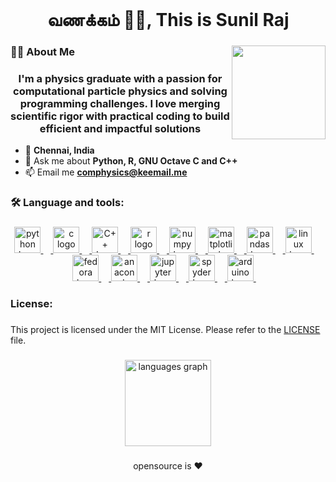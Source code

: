 <br clear="both">

<h1 align="center">வணக்கம் 🙏🏽, This is Sunil Raj</h1>

###

<img align="right" height="150" src="https://upload.wikimedia.org/wikipedia/commons/thumb/1/1f/Feynmann_Diagram_Gluon_Radiation.svg/1920px-Feynmann_Diagram_Gluon_Radiation.svg.png"  />

###

<h3 align="left">👩‍💻  About Me</h3>

###

<h3 align="center">I'm a physics graduate with a passion for computational particle physics and solving programming challenges. I love merging scientific rigor with practical coding to build efficient and impactful solutions</h3>

- 📌 **Chennai, India**
- 💬 Ask me about **Python, R, GNU Octave C and C++**
- 📫 Email me **comphysics@keemail.me**

###

<h3 align="left">🛠 Language and tools:</h3>

###

<div align="center">
  <a href="https://www.python.org/" target="_blank" rel="noreferrer">
  <img src="https://cdn.jsdelivr.net/gh/devicons/devicon/icons/python/python-original.svg" height="42" alt="python logo"  />
  <img width="12" /> </a>
  <a href="http://www.open-std.org/jtc1/sc22/wg14/" target="_blank" rel="noreferrer">
  <img src="https://cdn.jsdelivr.net/gh/devicons/devicon/icons/c/c-original.svg" height="42" alt="c logo"  />
  <img width="12" /> </a>
  <a href="https://isocpp.org/" target="_blank" rel="noreferrer">
  <img src="https://cdn.jsdelivr.net/gh/devicons/devicon/icons/cplusplus/cplusplus-original.svg" height="42" alt="C++ Icon"  />
  <img width="12" /> </a>
  <a href="https://www.r-project.org/" target="_blank" rel="noreferrer">
  <img src="https://cdn.jsdelivr.net/gh/devicons/devicon/icons/r/r-original.svg" height="42" alt="r logo"  />
  <img width="12" /> </a>
  <a href="https://numpy.org/" target="_blank" rel="noreferrer">
  <img src="https://cdn.jsdelivr.net/gh/devicons/devicon/icons/numpy/numpy-original.svg" height="42" alt="numpy logo"  />
  <img width="12" /> </a>
 <a href="https://matplotlib.org/" target="_blank" rel="noreferrer">
  <img src="https://matplotlib.org/_static/images/logo2.svg" height="42" alt="matplotlib logo" />
  <img width="12" /> </a>
 <a href="https://pandas.pydata.org/" target="_blank" rel="noreferrer">
  <img src="https://pandas.pydata.org/static/img/pandas_white.svg" height="42" alt="pandas logo" />
  <img width="12" /> </a>
  <a href="https://www.kernel.org/" target="_blank" rel="noreferrer">
  <img src="https://cdn.jsdelivr.net/gh/devicons/devicon/icons/linux/linux-original.svg" height="42" alt="linux logo"  />
  <img width="12" /> </a>
  <a href="https://fedoraproject.org/" target="_blank" rel="noreferrer">
  <img src="https://cdn.jsdelivr.net/gh/devicons/devicon/icons/fedora/fedora-original.svg" height="42" alt="fedora logo"  />
  <img width="12" /> </a>
  <a href="https://www.anaconda.com/" target="_blank" rel="noreferrer">
  <img src="https://cdn.jsdelivr.net/gh/devicons/devicon/icons/anaconda/anaconda-original-wordmark.svg" height="42" alt="anaconda logo"  />
  <img width="12" /> </a>
  <a href="https://jupyter.org/" target="_blank" rel="noreferrer">
  <img src="https://cdn.jsdelivr.net/gh/devicons/devicon/icons/jupyter/jupyter-original-wordmark.svg" height="42" alt="jupyter logo"  />
  <img width="12" /> </a>
  <a href="https://www.spyder-ide.org/" target="_blank" rel="noreferrer">
  <img src="https://upload.wikimedia.org/wikipedia/commons/thumb/7/7e/Spyder_logo.svg/1000px-Spyder_logo.svg.png" height="42" alt="spyder logo"  />
  <img width="12" /> </a>
  <a href="https://www.arduino.cc/" target="_blank" rel="noreferrer">
  <img src="https://cdn.jsdelivr.net/gh/devicons/devicon/icons/arduino/arduino-original-wordmark.svg" height="42" alt="arduino logo"  />
  <img width="12" /> </a>
</div>

###

<h3 align="left">License:</h3>

###

  This project is licensed under the MIT License. Please refer to the [LICENSE](https://github.com/Com-physics/LICENSE) file.

###

<div align="center">
  <img src="https://github-readme-stats.vercel.app/api/top-langs?username=Com-physics&locale=en&hide_title=false&layout=compact&card_width=320&langs_count=5&theme=blue-green&hide_border=true&order=2" height="138" alt="languages graph"  />
</div>

###

<p align="center">opensource is ❤️</p>

###
